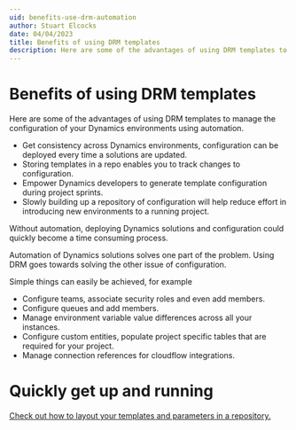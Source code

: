 ```yaml
---
uid: benefits-use-drm-automation
author: Stuart Elcocks
date: 04/04/2023
title: Benefits of using DRM templates
description: Here are some of the advantages of using DRM templates to manage the configuration of your Dynamics 365 environments using automation.  Without automation, deploying Dynamics solutions and configuration could quickly become a time consuming process.
---
```


# Benefits of using DRM templates

Here are some of the advantages of using DRM templates to manage the 
configuration of your Dynamics environments using automation.

- Get consistency across Dynamics environments, configuration can be 
deployed every time a solutions are updated.
- Storing templates in a repo enables you to track changes to configuration.
- Empower Dynamics developers to generate template configuration during
project sprints.
- Slowly building up a repository of configuration will help reduce effort
in introducing new environments to a running project.

Without automation, deploying Dynamics solutions and configuration could 
quickly become a time consuming process.

Automation of Dynamics solutions solves one part of the problem. Using DRM 
goes towards solving the other issue of configuration.

Simple things can easily be achieved, for example

- Configure teams, associate security roles and even add members.
- Configure queues and add members.
- Manage environment variable value differences across all your instances.
- Configure custom entities, populate project specific tables that are required
for your project.
- Manage connection references for cloudflow integrations.

# Quickly get up and running

[Check out how to layout your templates and parameters in a repository.](xref:recommended-file-structure)
